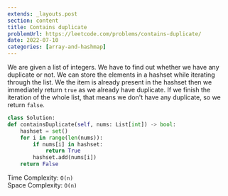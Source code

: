 ```yaml
---
extends: _layouts.post
section: content
title: Contains duplicate
problemUrl: https://leetcode.com/problems/contains-duplicate/
date: 2022-07-10
categories: [array-and-hashmap]
---
```


We are given a list of integers. We have to find out whether we have any duplicate or not. We can store the elements in a hashset while iterating through the list. We the item is already present in the hashset then we immediately return `true` as we already have duplicate. If we finish the iteration of the whole list, that means we don't have any duplicate, so we return `false`.

```python
class Solution:
def containsDuplicate(self, nums: List[int]) -> bool:
    hashset = set()
    for i in range(len(nums)):
        if nums[i] in hashset:
            return True
        hashset.add(nums[i])
    return False
```

Time Complexity: `O(n)` <br/>
Space Complexity: `O(n)`